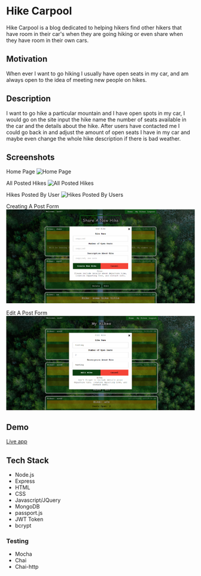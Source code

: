 # Hike Carpool

Hike Carpool is a blog dedicated to helping hikers find other hikers that have room in their car's when they are going hiking or even share when they have room in their own cars.

## Motivation

When ever I want to go hiking I usually have open seats in my car, and am always open to the idea of meeting new people on hikes.

## Description

I want to go hike a particular mountain and I have open spots in my car, I would go on the site input the hike name the number of seats available in the car and the details about the hike.  After users have contacted me I could go back in and adjust the amount of open seats I have in my car and maybe even change the whole hike description if there is bad weather.

## Screenshots

Home Page
![Home Page](https://github.com/rusye/hike-carpool/blob/master/screenshots/homePage.PNG)

All Posted Hikes
![All Posted Hikes](https://github.com/rusye/hike-carpool/blob/master/screenshots/allPostedHikes.PNG)

Hikes Posted By User
![Hikes Posted By Users](https://github.com/rusye/hike-carpool/blob/master/screenshots/myPostedHikes.PNG)

Creating A Post Form
![Creating A Post Form](https://github.com/rusye/hike-carpool/blob/master/screenshots/createANewHikeForm.PNG)

Edit A Post Form
![Edit A Post Form](https://github.com/rusye/hike-carpool/blob/master/screenshots/editAPostForm.PNG)

## Demo

[Live app](https://mighty-cove-62437.herokuapp.com/)

## Tech Stack

* Node.js
* Express
* HTML
* CSS
* Javascript/JQuery
* MongoDB
* passport.js
* JWT Token
* bcrypt

### Testing

* Mocha
* Chai
* Chai-http